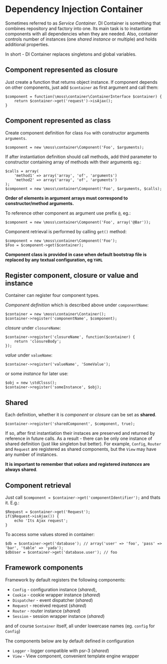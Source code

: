 # Dependency Injection Container

Sometimes referred to as _Service Container_. DI Container is something that combines repository and factory into one.
Its main task is to instantiate components with all dependencies when they are needed.
Also, container controls number of instances (one _shared instance_ or multiple) and holds additional properties.

In short - DI Container replaces singletons and global variables.

## Component represented as closure

Just create a function that returns object instance.
If component depends on other components, just add `$container` as first argument and call them:

	$component = function(\moss\container\ContainerInterface $container) {
		return $container->get('request')->isAjax();
	}

## Component represented as class

Create component definition for class `Foo` with constructor arguments `arguments`.

	$component = new \moss\container\Component('Foo', $arguments);

If after instantiation definition should call methods, add third parameter to constructor containing array of methods with their arguments eg.:

	$calls = array(
		'method1' => array('array', 'of', 'arguments')
		'method2' => array('array', 'of', 'arguments')
	);
	$component = new \moss\container\Component('Foo', $arguments, $calls);

**Order of elements in argument arrays must correspond to constructor/method arguments.**

To reference other component as argument use prefix `@`, eg.:

	$component = new \moss\container\Component('Foo', array('@Bar'));

Component retrieval is performed by calling `get()` method:

	$component = new \moss\container\Component('Foo');
	$Foo = $component->get($container);

**Component class is provided in case when default bootstrap file is replaced by any textual configuration, eg `YAML`**

## Register component, closure or value and instance

Container can register four component types.

_Component definition_ which is described above under `componentName`:

	$container = new \moss\container\Container();
	$container->register('componentName', $component);

_closure_ under `closureName`:

	$container->register('closureName', function($container) {
		return 'closureBody';
	});

_value_ under `valueName`:

	$container->register('valueName', 'SomeValue');

or some _instance_ for later use:

	$obj = new \stdClsss();
	$container->register('someInstance', $obj);

## Shared

Each definition, whether it is _component_ or _closure_ can be set as **shared**.

	$container->register('sharedComponent', $component, true);

If so, after first instantiation their instaces are preserved and returned by reference in future calls.
As a result - there can be only one instance of shared definition (just like singleton but better).
For example, `Config`, `Router` and `Request` are registered as shared components, but the `View` may have any number of instances.

**It is important to remember that _values_ and registered _instances_ are always shared**.

## Component retrieval

Just call `$component = $container->get('componentIdentifier');` and thats it.
E.g.:

	$Request = $container->get('Request');
	if($Request->isAjax()) {
		echo 'Its Ajax request';
	}

To access some values stored in container:

	$db = $container->get('database'); // array('user' => 'foo', 'pass' => 'bar', 'table' => 'yada');
	$dbUser = $container->get('database.user'); // foo

## Framework components

Framework by default registers the following components:

 * `Config` - configuration instance (_shared_),
 * `Cookie` - cookie wrapper instance (_shared_)
 * `Dispatcher` - event dispatcher (_shared_)
 * `Request` - received request (_shared_)
 * `Router` - router instance (_shared_)
 * `Session` - session wrapper instance (_shared_)

 and of course `Sontainer` itself, all under lowercase names (eg. `config` for `Config`)

The components below are by default defined in configuration

 * `Logger` - logger compatible with psr-3 (_shared_)
 * `View` - View component, convenient template engine wrapper